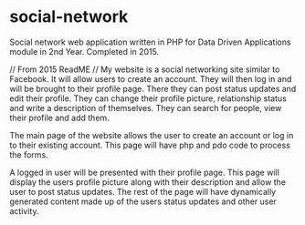 # social-network
Social network web application written in PHP for Data Driven Applications module in 2nd Year. Completed in 2015.

// From 2015 ReadME //
My website is a social networking site similar to Facebook. It will allow users to create an account. They will then log in and will be brought to their profile page. There they can post status updates and edit their profile. They can change their profile picture, relationship status and write a description of themselves. They can search for people, view their profile and add them.

The main page of the website allows the user to create an account or log in to their existing account. This page will have php and pdo code to process the forms.

A logged in user will be presented with their profile page. This page will display the users profile picture along with their description and allow the user to post status updates. The rest of the page will have dynamically generated content made up of the users status updates and other user activity.
